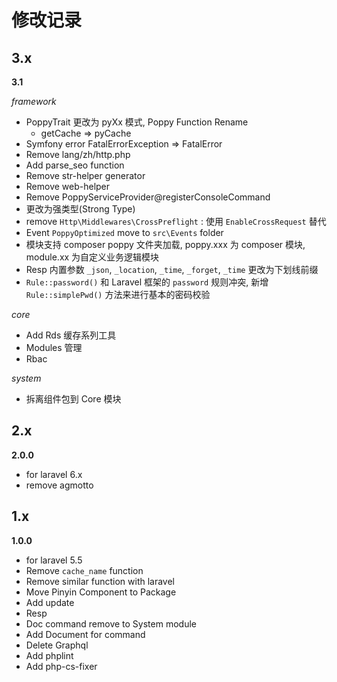 # 修改记录

## 3.x

**3.1**

_framework_

-   PoppyTrait 更改为 pyXx 模式, Poppy Function Rename
    -   getCache => pyCache
-   Symfony error FatalErrorException => FatalError
-   Remove lang/zh/http.php
-   Add parse_seo function
-   Remove str-helper generator
-   Remove web-helper
-   Remove PoppyServiceProvider@registerConsoleCommand
-   更改为强类型(Strong Type)
-   remove `Http\Middlewares\CrossPreflight` : 使用 `EnableCrossRequest` 替代
-   Event `PoppyOptimized` move to `src\Events` folder
-   模块支持 composer poppy 文件夹加载, poppy.xxx 为 composer 模块, module.xx 为自定义业务逻辑模块
-   Resp 内置参数 `_json`, `_location`, `_time`, `_forget`, `_time` 更改为下划线前缀
-   `Rule::password()` 和 Laravel 框架的 `password` 规则冲突, 新增 `Rule::simplePwd()` 方法来进行基本的密码校验

_core_

-   Add Rds 缓存系列工具
-   Modules 管理
-   Rbac

_system_

-   拆离组件包到 Core 模块

## 2.x

**2.0.0**

-   for laravel 6.x
-   remove agmotto

## 1.x

**1.0.0**

-   for laravel 5.5
-   Remove `cache_name` function
-   Remove similar function with laravel
-   Move Pinyin Component to Package
-   Add update
-   Resp
-   Doc command remove to System module
-   Add Document for command
-   Delete Graphql
-   Add phplint
-   Add php-cs-fixer
